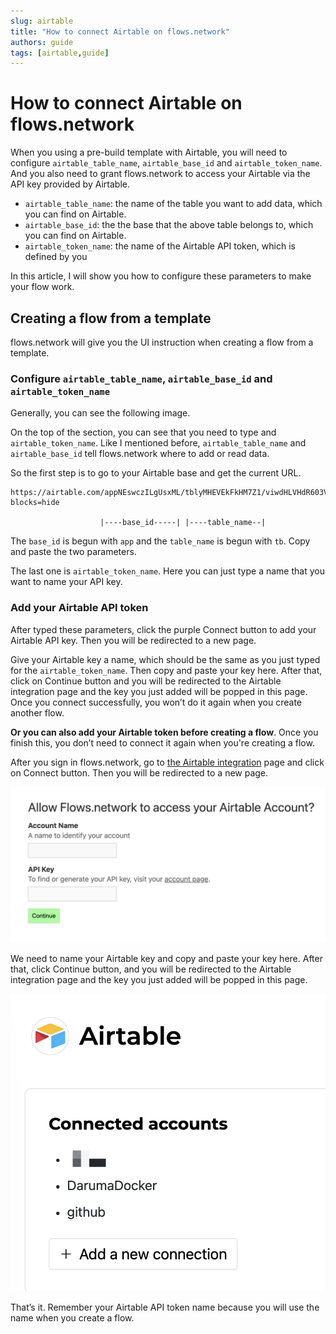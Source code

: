 ```yaml
---
slug: airtable
title: "How to connect Airtable on flows.network"
authors: guide
tags: [airtable,guide]
---
```


# How to connect Airtable on flows.network

When you using a pre-build template with Airtable, you will need to configure `airtable_table_name`, `airtable_base_id` and `airtable_token_name`. And you also need to grant flows.network to access your Airtable via the API key provided by Airtable.

* `airtable_table_name`: the name of the table you want to add data, which you can find on Airtable.
* `airtable_base_id`: the the base that the above table belongs to, which you can find on Airtable.
* `airtable_token_name`: the name of the Airtable API token, which is defined by you

In this article, I will show you how to configure these parameters to make your flow work.


## Creating a flow from a template

flows.network will give you the UI instruction when creating a flow from a template. 

### Configure  `airtable_table_name`, `airtable_base_id` and `airtable_token_name`

Generally, you can see the following image.

On the top of the section, you can see that you need to type   and `airtable_token_name`.  Like I mentioned before, `airtable_table_name` and `airtable_base_id` tell flows.network where to add or read data.

So the first step is to go to your Airtable base and get the current URL.

```
https://airtable.com/appNEswczILgUsxML/tblyMHEVEkFkHM7Z1/viwdHLVHdR603VNlL?blocks=hide

                    |----base_id-----| |----table_name--|
```

The `base_id` is begun with `app` and the `table_name` is begun with `tb`. Copy and paste the two parameters.

The last one is  `airtable_token_name`. Here you can just type a name that you want to name your API key.


### Add your Airtable API token


After typed these parameters, click the purple Connect button to add your Airtable API key. Then you will be redirected to a new page.


Give your Airtable key a name, which should be the same as you just typed for the `airtable_token_name`. Then copy and paste your key here. After that, click on Continue button and you will be redirected to the Airtable integration page and the key you just added will be popped in this page. Once you connect successfully, you won’t do it again when you create another flow.


**Or you can also add your Airtable token before creating a flow**. Once you finish this, you don’t need to connect it again when you're creating a flow.

After you sign in flows.network, go to [the Airtable integration](https://flows.network/integration/Airtable) page and click on Connect button. Then you will be redirected to a new page.

![](airtable-01.png)

We need to name your Airtable key and copy and paste your key here. After that, click Continue button, and you will be redirected to the Airtable integration page and the key you just added will be popped in this page.

![](airtable-02.png)

That’s it. Remember your Airtable API token name because you will use the name when you create a flow. 





